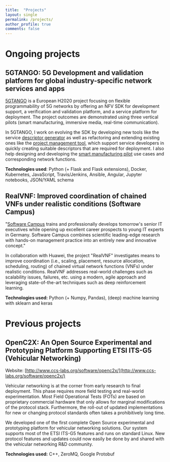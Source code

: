 ```yaml
---
title:  "Projects"
layout: single
permalink: /projects/
author_profile: true
comments: false
---
```


# Ongoing projects

## 5GTANGO: 5G Development and validation platform for global industry-specific network services and apps

[5GTANGO](https://5gtango.eu/) is a European H2020 project focusing on flexible programmability of 5G networks by offering an NFV SDK for development support, a verification and validation platform, and a service platform for deployment. The project outcomes are demonstrated using three vertical pilots (smart manufacturing, immersive media, real-time communication).

In 5GTANGO, I work on evolving the SDK by developing new tools like the service [descriptor generator](https://github.com/sonata-nfv/tng-sdk-descriptorgen) as well as refactoring and extending existing ones like the [project management tool](https://github.com/sonata-nfv/tng-sdk-project), which support service developers in quickly creating suitable descriptors that are required for deployment. I also help designing and developing the [smart manufacturing pilot](https://github.com/sonata-nfv/tng-industrial-pilot) use cases and corresponding network functions.

**Technologies used**: Python (+ Flask and Flask extensions), Docker, Kubernetes, JavaScript, Travis/Jenkins, Ansible, Angular, Jupyter notebooks, JSON/YAML schema

## RealVNF: Improved coordination of chained VNFs under realistic conditions (Software Campus)

 "[Software Campus](https://www.softwarecampus.de/en/) trains and professionally develops tomorrow's senior IT executives while opening up excellent career prospects to young IT experts in Germany. Software Campus combines scientific leading-edge research with hands-on management practice into an entirely new and innovative concept."

In collaboration with Huawei, the project "RealVNF" investigates means to improve coordination (i.e., scaling, placement, resource allocation, scheduling, routing) of chained virtual network functions (VNFs) under realistic conditions. RealVNF addresses real-world challenges such as scalability issues, failures, etc. using a modern, agile approach and leveraging state-of-the-art techniques such as deep reinforcement learning.

**Technologies used:** Python (+ Numpy, Pandas),  (deep) machine learning with sklearn and keras

# Previous projects

## OpenC2X: An Open Source Experimental and Prototyping Platform Supporting ETSI ITS-G5 (Vehicular Networking)

Website: [http://www.ccs-labs.org/software/openc2x/](http://www.ccs-labs.org/software/openc2x/)

Vehicular networking is at the corner from early research to final  deployment. This phase requires more field testing and real-world  experimentation. Most Field Operational Tests (FOTs) are based on  proprietary commercial hardware that only allows for marginal  modifications of the protocol stack. Furthermore, the roll-out of  updated implementations for new or changing protocol standards often  takes a prohibitively long time.

We developed one of the first  complete Open Source experimental and prototyping platform for vehicular  networking solutions. Our system supports most of the ETSI ITS-G5  features and runs on standard Linux. New protocol features and updates  could now easily be done by and shared with the vehicular networking  R&D community.   

**Technologies used:** C++, ZeroMQ, Google Protobuf